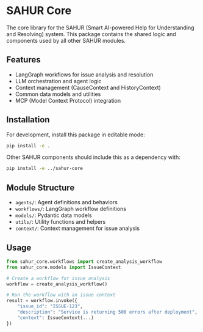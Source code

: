 # SAHUR Core

The core library for the SAHUR (Smart AI-powered Help for Understanding and Resolving) system. This package contains the shared logic and components used by all other SAHUR modules.

## Features

- LangGraph workflows for issue analysis and resolution
- LLM orchestration and agent logic
- Context management (CauseContext and HistoryContext)
- Common data models and utilities
- MCP (Model Context Protocol) integration

## Installation

For development, install this package in editable mode:

```bash
pip install -e .
```

Other SAHUR components should include this as a dependency with:

```bash
pip install -e ../sahur-core
```

## Module Structure

- `agents/`: Agent definitions and behaviors
- `workflows/`: LangGraph workflow definitions
- `models/`: Pydantic data models
- `utils/`: Utility functions and helpers
- `context/`: Context management for issue analysis

## Usage

```python
from sahur_core.workflows import create_analysis_workflow
from sahur_core.models import IssueContext

# Create a workflow for issue analysis
workflow = create_analysis_workflow()

# Run the workflow with an issue context
result = workflow.invoke({
    "issue_id": "ISSUE-123",
    "description": "Service is returning 500 errors after deployment",
    "context": IssueContext(...)
})
